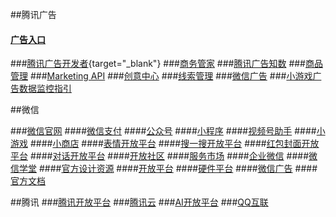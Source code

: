 ##腾讯广告

#### <a href="https://ad.qq.com/" target="_blank">广告入口</a>
###[腾讯广告开发者](https://developers.e.qq.com/){target="_blank"}
###[商务管家](https://e.qq.com/bm/#/)
###[腾讯广告知数](https://dmp.qq.com/dmp)
###[商品管理](https://youhuo.qq.com/)
###[Marketing API](https://developers.e.qq.com/docs/ads)
###[创意中心](https://chuangyi.qq.com/)
###[线索管理](https://leads.qq.com/)
###[微信广告](https://ad.weixin.qq.com/main.html#/)
###[⼩游戏⼴告数据监控指引](https://ad.weixin.qq.com/pdf.html?post_id=U2FsdGVkX19aLuD2r1tuKNq/kQ5LjTlvIJr88NrPuqc=?_blank)

##微信

###[微信官网](https://weixin.qq.com/)
####[微信支付](https://pay.weixin.qq.com/index.php/core/home/login?return_url=%2F)
####[公众号](https://mp.weixin.qq.com/)
####[小程序](https://mp.weixin.qq.com/cgi-bin/wx)
####[视频号助手](https://channels.weixin.qq.com/)
####[小游戏](https://game.weixin.qq.com/cgi-bin/h5/static/minigame/creative/index.html)
####[小商店](https://shop.weixin.qq.com/)
####[表情开放平台](https://sticker.weixin.qq.com/cgi-bin/mmemoticon-bin/loginpage?t=login/index)
####[搜一搜开放平台](https://search.weixin.qq.com/)
####[红包封面开放平台](https://cover.weixin.qq.com/cgi-bin/mmcover-bin/readtemplate?t=page/index#/)
####[对话开放平台](https://openai.weixin.qq.com/)
####[开放社区](https://developers.weixin.qq.com/community/develop/mixflow)
####[服务市场](https://fuwu.weixin.qq.com/)
####[企业微信](https://work.weixin.qq.com/)
####[微信学堂](https://developers.weixin.qq.com/community/business)
####[官方设计资源](https://wechat.design/tool/brand/)
####[开放平台](https://open.weixin.qq.com/)
####[硬件平台](https://iot.weixin.qq.com/)
####[微信广告](https://ad.weixin.qq.com/main.html#/)
####[官方文档](https://developers.weixin.qq.com/doc/)

##腾讯
###[腾讯开放平台](https://open.tencent.com/)
###[腾讯云](https://cloud.tencent.com/)
###[AI开放平台](https://ai.qq.com/)
###[QQ互联](https://wiki.connect.qq.com/)



